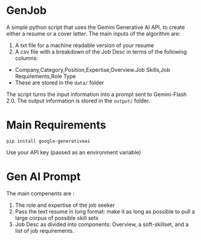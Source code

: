 # GenJob
A simple python script that uses the Gemini Generative AI API, to create either a resume or a cover letter.  The main inputs of the algorithm are: 
1. A txt file for a machine readable version of your resume
2. A csv file with a breakdown of the Job Desc in terms of the following columns:
* Company,Category,Position,Expertise,Overview.Job Skills,Job Requirements,Role Type
* These are stored in the ``data/`` folder

The script turns the input information into a prompt sent to Gemini-Flash 2.0. The output information is stored in the ``output/`` folder.

# Main Requirements
```
pip install google-generativeai
```
Use your API key (passed as an environment variable)

# Gen AI Prompt

The main compenents are : 
1. The role and expertise of the job seeker
2. Pass the text resume in long format: make it as long as possible to pull a large corpus of possible skill sets
3. Job Desc as divided into components: Overview, a soft-skillset, and a list of job requirements. 
